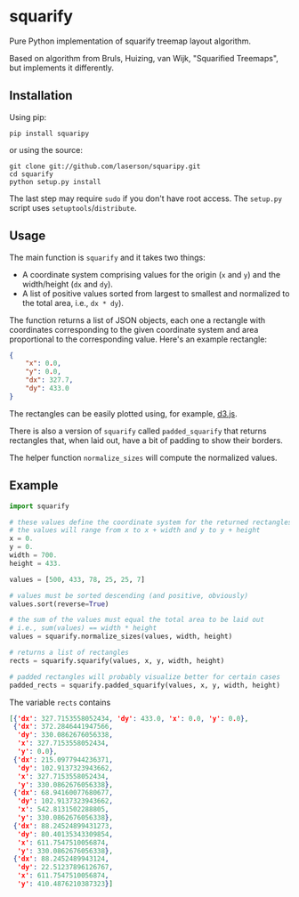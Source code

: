 squarify
========

Pure Python implementation of squarify treemap layout algorithm.

Based on algorithm from Bruls, Huizing, van Wijk, "Squarified Treemaps", but
implements it differently.


Installation
------------

Using pip:

    pip install squaripy

or using the source:

    git clone git://github.com/laserson/squaripy.git
    cd squarify
    python setup.py install

The last step may require `sudo` if you don't have root access.  The `setup.py`
script uses `setuptools`/`distribute`.


Usage
-----

The main function is `squarify` and it takes two things:

* A coordinate system comprising values for the origin (`x` and `y`) and the
width/height (`dx` and `dy`).
* A list of positive values sorted from largest to smallest and normalized to
the total area, i.e., `dx * dy`).

The function returns a list of JSON objects, each one a rectangle with
coordinates corresponding to the given coordinate system and area proportional
to the corresponding value.  Here's an example rectangle:

```json
{
    "x": 0.0,
    "y": 0.0,
    "dx": 327.7,
    "dy": 433.0
}
```

The rectangles can be easily plotted using, for example, [d3.js](http://d3js.org/).

There is also a version of `squarify` called `padded_squarify` that returns
rectangles that, when laid out, have a bit of padding to show their borders.

The helper function `normalize_sizes` will compute the normalized values.


Example
-------
```python
import squarify

# these values define the coordinate system for the returned rectangles
# the values will range from x to x + width and y to y + height
x = 0.
y = 0.
width = 700.
height = 433.

values = [500, 433, 78, 25, 25, 7]

# values must be sorted descending (and positive, obviously)
values.sort(reverse=True)

# the sum of the values must equal the total area to be laid out
# i.e., sum(values) == width * height
values = squarify.normalize_sizes(values, width, height)

# returns a list of rectangles
rects = squarify.squarify(values, x, y, width, height)

# padded rectangles will probably visualize better for certain cases
padded_rects = squarify.padded_squarify(values, x, y, width, height)
```

The variable `rects` contains

```json
[{'dx': 327.7153558052434, 'dy': 433.0, 'x': 0.0, 'y': 0.0},
 {'dx': 372.2846441947566,
  'dy': 330.0862676056338,
  'x': 327.7153558052434,
  'y': 0.0},
 {'dx': 215.0977944236371,
  'dy': 102.9137323943662,
  'x': 327.7153558052434,
  'y': 330.0862676056338},
 {'dx': 68.94160077680677,
  'dy': 102.9137323943662,
  'x': 542.8131502288805,
  'y': 330.0862676056338},
 {'dx': 88.24524899431273,
  'dy': 80.40135343309854,
  'x': 611.7547510056874,
  'y': 330.0862676056338},
 {'dx': 88.2452489943124,
  'dy': 22.51237896126767,
  'x': 611.7547510056874,
  'y': 410.4876210387323}]
```
